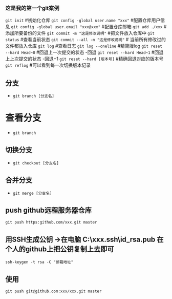 ### 这是我的第一个git案例
`git init` #初始化仓库
`git config -global user.name "xxx"` #配置仓库用户信息
`git config -global user.email "xxx@xxx"` #配置仓库邮箱
`git add ./xxx`  #添加所要备份的文件
`git commit -m "这是修改说明"`  #把文件放入仓库中
`git status` #查看当前状态 
`git commit --all -m "这是修改说明"` # 当前所有修改过的文件都放入仓库
`git log` #查看日志
`git log --oneline` #精简版log
`git reset --hard Head~0` #回退上一次提交的状态 -回退
`git reset --hard Head~1` #回退上上次提交的状态 -回退+1
`git reset --hard [版本号]` #精确回退对应的版本号
`git reflog` #可以看到每一次切换版本记录
## 分支
- `git branch [分支名]`
# 查看分支
- `git branch`
## 切换分支
- `git checkout [分支名]`
## 合并分支
- `git merge [分支名]`
## push github远程服务器仓库 
`git push https:github.com/xxx.git master` 
## 用SSH生成公钥 ->在电脑 C:\xxx\.ssh\id_rsa.pub  在个人的github上把公钥复制上去即可
` ssh-keygen -t rsa -C "邮箱地址" `
## 使用 
`git push git@github.com:xxx/xxx.git master`

